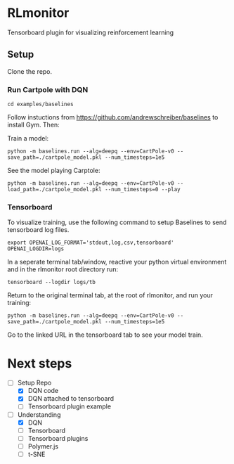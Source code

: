 # RLmonitor
Tensorboard plugin for visualizing reinforcement learning

## Setup
Clone the repo.

### Run Cartpole with DQN
    cd examples/baselines

Follow instuctions from https://github.com/andrewschreiber/baselines to
install Gym. Then:

Train a model:

    python -m baselines.run --alg=deepq --env=CartPole-v0 --save_path=./cartpole_model.pkl --num_timesteps=1e5

See the model playing Carptole:

    python -m baselines.run --alg=deepq --env=CartPole-v0 --load_path=./cartpole_model.pkl --num_timesteps=0 --play


### Tensorboard
To visualize training, use the following command to setup Baselines to
send tensorboard log files.

    export OPENAI_LOG_FORMAT='stdout,log,csv,tensorboard' OPENAI_LOGDIR=logs

In a seperate terminal tab/window, reactive your python virtual
environment and in the rlmonitor root directory run:

    tensorboard --logdir logs/tb

Return to the original terminal tab, at the root of rlmonitor, and run your training:

    python -m baselines.run --alg=deepq --env=CartPole-v0 --save_path=./cartpole_model.pkl --num_timesteps=1e5

Go to the linked URL in the tensorboard tab to see your model train.

# Next steps
- [ ] Setup Repo
  - [x] DQN code
  - [x] DQN attached to tensorboard
  - [ ] Tensorboard plugin example
- [ ] Understanding
  - [x] DQN
  - [ ] Tensorboard
  - [ ] Tensorboard plugins
  - [ ] Polymer.js
  - [ ] t-SNE
